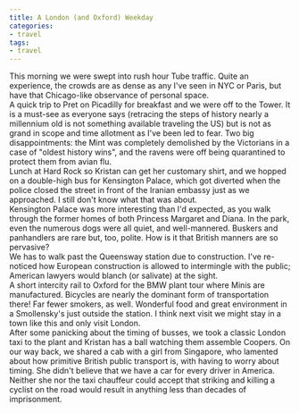 ```yaml
---
title: A London (and Oxford) Weekday
categories:
- travel
tags:
- travel
---
```


This morning we were swept into rush hour Tube traffic.  Quite an experience, the crowds are as dense as any I've seen in NYC or Paris, but have that Chicago-like observance of personal space.  
A quick trip to Pret on Picadilly for breakfast and we were off to the Tower.  It is a must-see as everyone says (retracing the steps of history nearly a millennium old is not something available traveling the US) but is not as grand in scope and time allotment as I've been led to fear.  Two big disappointments: the Mint was completely demolished by the Victorians in a case of "oldest history wins", and the ravens were off being quarantined to protect them from avian flu.  
Lunch at Hard Rock so Kristan can get her customary shirt, and we hopped on a double-high bus for Kensington Palace, which got diverted when the police closed the street in front of the Iranian embassy just as we approached.  I still don't know what that was about.  
Kensington Palace was more interesting than I'd expected, as you walk through the former homes of both Princess Margaret and Diana.  In the park, even the numerous dogs were all quiet, and well-mannered.  Buskers and panhandlers are rare but, too, polite.  How is it that British manners are so pervasive?  
We has to walk past the Queensway station due to construction.  I've re-noticed how European construction is allowed to intermingle with the public; American lawyers would blanch (or salivate) at the sight.  
A short intercity rail to Oxford for the BMW plant tour where Minis are manufactured.  Bicycles are nearly the dominant form of transportation there!  Far fewer smokers, as well.  Wonderful food and great environment in a Smollensky's just outside the station.  I think next visit we might stay in a town like this and only visit London.  
After some panicking about the timing of busses, we took a classic London taxi to the plant and Kristan has a ball watching them assemble Coopers.  On our way back, we shared a cab with a girl from Singapore, who lamented about how primitive British public transport is, with having to worry about timing.  She didn't believe that we have a car for every driver in America.  Neither she nor the taxi chauffeur could accept that striking and killing a cyclist on the road would result in anything less than decades of imprisonment.
